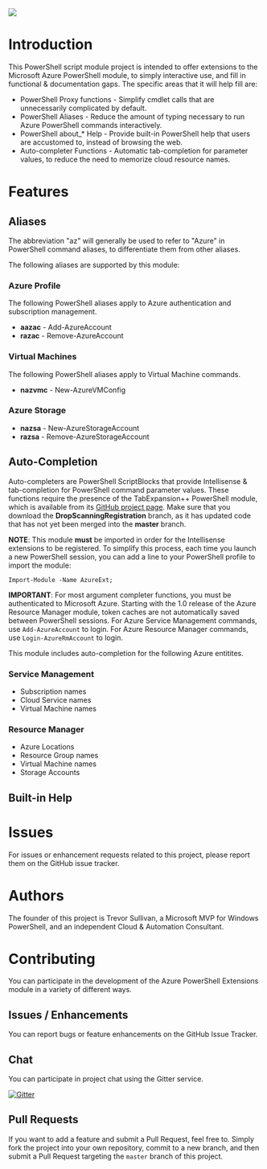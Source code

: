 <img src="https://ci.appveyor.com/api/projects/status/rj6yk9p8d0bwonpn?svg=true" />

# Introduction

This PowerShell script module project is intended to offer extensions to the Microsoft Azure PowerShell module, to simply interactive use, and fill in functional & documentation gaps. The specific areas that it will help fill are:

- PowerShell Proxy functions - Simplify cmdlet calls that are unnecessarily complicated by default.
- PowerShell Aliases - Reduce the amount of typing necessary to run Azure PowerShell commands interactively.
- PowerShell about_* Help - Provide built-in PowerShell help that users are accustomed to, instead of browsing the web.
- Auto-completer Functions - Automatic tab-completion for parameter values, to reduce the need to memorize cloud resource names.

# Features

## Aliases

The abbreviation "az" will generally be used to refer to "Azure" in PowerShell command aliases, to differentiate them from other aliases.

The following aliases are supported by this module:

### Azure Profile

The following PowerShell aliases apply to Azure authentication and subscription management.

- **aazac** - Add-AzureAccount
- **razac** - Remove-AzureAccount

### Virtual Machines

The following PowerShell aliases apply to Virtual Machine commands.

- **nazvmc** - New-AzureVMConfig


### Azure Storage

- **nazsa** - New-AzureStorageAccount
- **razsa** - Remove-AzureStorageAccount

## Auto-Completion

Auto-completers are PowerShell ScriptBlocks that provide Intellisense & tab-completion for PowerShell command parameter values. 
These functions require the presence of the TabExpansion++ PowerShell module, which is available from its [GitHub project page](https://github.com/lzybkr/TabExpansionPlusPlus/tree/DropScanningRegistration).
Make sure that you download the **DropScanningRegistration** branch, as it has updated code that has not yet been merged into the **master** branch.

**NOTE**: This module **must** be imported in order for the Intellisense extensions to be registered.
To simplify this process, each time you launch a new PowerShell session, you can add a line to your PowerShell profile to import the module:

```
Import-Module -Name AzureExt;
```

**IMPORTANT**: For most argument completer functions, you must be authenticated to Microsoft Azure.
Starting with the 1.0 release of the Azure Resource Manager module, token caches are not automatically saved between PowerShell sessions.
For Azure Service Management commands, use `Add-AzureAccount` to login. 
For Azure Resource Manager commands, use `Login-AzureRmAccount` to login.

This module includes auto-completion for the following Azure entitites.

### Service Management

- Subscription names
- Cloud Service names
- Virtual Machine names

### Resource Manager 

- Azure Locations
- Resource Group names
- Virtual Machine names
- Storage Accounts

## Built-in Help

# Issues

For issues or enhancement requests related to this project, please report them on the GitHub issue tracker.

# Authors

The founder of this project is Trevor Sullivan, a Microsoft MVP for Windows PowerShell, and an independent Cloud & Automation Consultant.

# Contributing

You can participate in the development of the Azure PowerShell Extensions module in a variety of different ways.

## Issues / Enhancements

You can report bugs or feature enhancements on the GitHub Issue Tracker.

## Chat

You can participate in project chat using the Gitter service.

[![Gitter](https://badges.gitter.im/Join%20Chat.svg)](https://gitter.im/pcgeek86/azure-powershell-extensions?utm_source=badge&utm_medium=badge&utm_campaign=pr-badge)

## Pull Requests

If you want to add a feature and submit a Pull Request, feel free to. 
Simply fork the project into your own repository, commit to a new branch, and then submit a Pull Request targeting the `master` branch of this project.